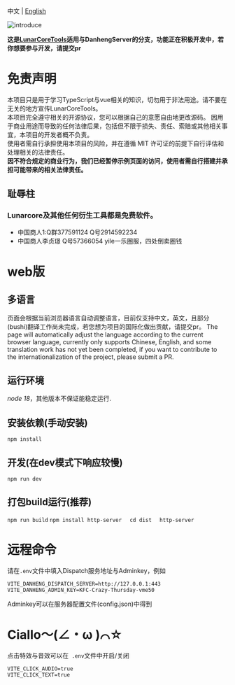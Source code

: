 中文 | [English](README_en-US.md)

![introduce](https://socialify.git.ci/lctoolsweb/CialloTools/image?description=1&font=Source%20Code%20Pro&forks=1&issues=1&language=1&logo=https%3A%2F%2Fooo.0x0.ooo%2F2024%2F07%2F18%2FOR1UEB.png&name=1&owner=1&pulls=1&stargazers=1&theme=Light)

**这是[LunarCoreTools](https://github.com/lctoolsweb/LunarCoreTools/)适用与DanhengServer的分支，功能正在积极开发中，若你想要参与开发，请提交pr**  
# 免责声明

本项目只是用于学习TypeScript与vue相关的知识，切勿用于非法用途。请不要在无关的地方宣传LunarCoreTools。  
本项目完全遵守相关的开源协议，您可以根据自己的意愿自由地更改源码。
因用于商业用途而导致的任何法律后果，包括但不限于损失、责任、索赔或其他相关事宜，本项目的开发者概不负责。  
使用者需自行承担使用本项目的风险，并在遵循 MIT 许可证的前提下自行评估和处理相关的法律责任。  
**因不符合规定的商业行为，我们已经暂停示例页面的访问，使用者需自行搭建并承担可能带来的相关法律责任。**


## 耻辱柱
### Lunarcore及其他任何衍生工具都是免费软件。
+ 中国商人1:Q群377591124 Q号2914592234
+ 中国商人李贞璟 Q号57366054 yile一乐圈服，四处倒卖圈钱


# web版
## 多语言
页面会根据当前浏览器语言自动调整语言，目前仅支持中文，英文，且部分(bushi)翻译工作尚未完成，若您想为项目的国际化做出贡献，请提交pr。
The page will automatically adjust the language according to the current browser language, currently only supports Chinese, English, and some translation work has not yet been completed, if you want to contribute to the internationalization of the project, please submit a PR.

## 运行环境
*node 18*，其他版本不保证能稳定运行.

## 安装依赖(手动安装)
`
npm install
`

## 开发(在dev模式下响应较慢)
`
npm run dev
`

## 打包build运行(推荐)
`
npm run build
`
`
npm install http-server  
`
`
cd dist  
`
`
http-server
`
# 远程命令
请在`.env`文件中填入Dispatch服务地址与Adminkey，例如
```
VITE_DANHENG_DISPATCH_SERVER=http://127.0.0.1:443
VITE_DANHENG_ADMIN_KEY=KFC-Crazy-Thursday-vme50
```
Adminkey可以在服务器配置文件(config.json)中得到
# Ciallo～(∠・ω )⌒☆
点击特效与音效可以在` .env`文件中开启/关闭
```
VITE_CLICK_AUDIO=true
VITE_CLICK_TEXT=true
```
